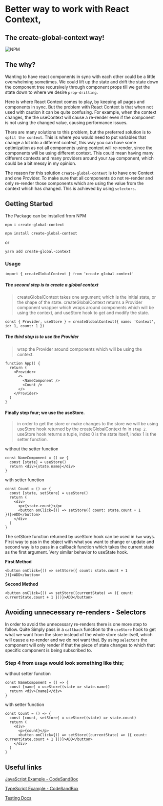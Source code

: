 # Better way to work with React Context,

## The create-global-context way!

![NPM](https://img.shields.io/npm/l/create-global-context)

## The why?

Wanting to have react components in sync with each other could be a little overwhelming sometimes. We could lift up the state and drift the state down the component tree recursively through component props till we get the state down to where we desire `prop-drilling`.

Here is where React Context comes to play, by keeping all pages and components in sync. But the problem with React Context is that when not used with caution it can be quite confusing. For example, when the context changes, the the useContext will cause a re-render even if the component is not using the changed value, causing performance issues.

There are many solutions to this problem, but the preferred solution is to `split the context`. This is where you would need to put variables that change a lot into a different context, this way you can have some optimization as not all components using context will re-render, since the components will be using different context. This could mean having many different contexts and many providers around your `App` component, which could be a bit messy in my opinion.

The reason for this solution `create-global-context` is to have one Context and one Provider. To make sure that all components do not re-render and only re-render those components which are using the value from the context which has changed. This is achieved by using `selectors`.

## Getting Started

The Package can be installed from NPM

```
npm i create-global-context

npm install create-global-context
```

or

```
yarn add create-global-context
```

### Usage

```
import { createGlobalContext } from 'create-global-context'
```

##### The second step is to create a global context

> createGlobalContext takes one argument; which is the initial state, or the shape of the state.
> createGlobalContext returns a Provider component wrapper which wraps around components which will be using the context, and useStore hook to get and modify the state.

```
const { Provider, useStore } = createGlobalContext({ name: 'Context', id: 1, count: 1 })
```

##### The third step is to use the Provider

> wrap the Provider around components which will be using the context.

```
function App() {
  return (
    <Provider>
      <>
        <NameComponent />
        <Count />
      </>
    </Provider>
  )
}
```

#### Finally step four; we use the useStore.

> in order to get the store or make changes to the store we will be using useStore hook returned by the createGlobalContext fn in `step 2`.
> useStore hook returns a tuple, index 0 is the state itself, index 1 is the setter function.

without the setter function

```
const NameComponent = () => {
  const [state] = useStore()
  return <div>{state.name}</div>
}
```

with setter function

```
const Count = () => {
  const [state, setStore] = useStore()
  return (
    <div>
      <p>{state.count}</p>
      <button onClick={() => setStore({ count: state.count + 1 })}>ADD</button>
    </div>
  )
}
```

The setStore function returned by useStore hook can be used in `two` ways. First way to pas in the object with what you want to change or update and second way is to pass in a callback function which takes the current state as the first argument. Very similar behavior to useState hook.

**First Method**

```
<button onClick={() => setStore({ count: state.count + 1 })}>ADD</button>
```

**Second Method**

```
<button onClick={() => setStore((currentState) => ({ count: currentState.count + 1 }))}>ADD</button>
```

## Avoiding unnecessary re-renders - Selectors

In order to avoid the unnecessary re-renders there is one more step to follow. Quite Simply pass in a `callback` function to the `useStore` hook to get what we want from the store instead of the whole store state itself, which will cause a re-render and we do not want that.
By using `selectors` the component will only render if that the piece of state changes to which that specific component is being subscribed to.

### Step 4 from `Usage` would look something like this;

without setter function

```
const NameComponent = () => {
  const [name] = useStore((state => state.name))
  return <div>{name}</div>
}
```

with setter function

```
const Count = () => {
  const [count, setStore] = useStore((state) => state.count)
  return (
    <div>
      <p>{count}</p>
      <button onClick={() => setStore((currentState) => ({ count: currentState.count + 1 }))}>ADD</button>
    </div>
  )
}
```

## Useful links

[JavaScript Example - CodeSandBox](https://codesandbox.io/s/blue-rgb-9h1zmx)

[TypeScript Example - CodeSandBox](https://codesandbox.io/s/peaceful-noyce-0ddvlh)

[Testing Docs](docs/test.md)
